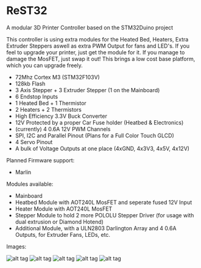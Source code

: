 # ReST32
A modular 3D Printer Controller based on the STM32Duino project

This controller is using extra modules for the Heated Bed, Heaters, Extra Extruder Steppers aswell as extra PWM Output for fans and LED's. If you feel to upgrade your printer, just get the module for it. If you manage to damage the MosFET, just swap it out! This brings a low cost base platform, which you can upgrade freely.

- 72Mhz Cortex M3 (STM32F103V)
- 128kb Flash 
- 3 Axis Stepper + 3 Extruder Stepper (1 on the Mainboard)
- 6 Endstop Inputs
- 1 Heated Bed + 1 Thermistor
- 2 Heaters + 2 Thermistors
- High Efficiency 3.3V Buck Converter
- 12V Protected by a proper Car Fuse holder (Heatbed & Electronics)
- (currently) 4 0.6A 12V PWM Channels
- SPI, I2C and Parallel Pinout (Plans for a Full Color Touch GLCD)
- 4 Servo Pinout
- A bulk of Voltage Outputs at one place (4xGND, 4x3V3, 4x5V, 4x12V)

Planned Firmware support:
- Marlin

Modules available:
- Mainboard
- Heatbed Module with AOT240L MosFET and seperate fused 12V Input
- Heater Module with AOT240L MosFET
- Stepper Module to hold 2 more POLOLU Stepper Driver (for usage with dual extrusion or Diamond Hotend)
- Additional Module, with a ULN2803 Darlington Array and 4 0.6A Outputs, for Extruder Fans, LEDs, etc.

Images: 

![alt tag](https://raw.githubusercontent.com/berryelectronics/ReST32/master/ReST%20Mainboard/Preview/PNG/PCB%203D%20Top.png)
![alt tag](https://raw.githubusercontent.com/berryelectronics/ReST32/master/ReST-Heatbed-Module/Preview/PNG/PCB%203D%20Top.png)
![alt tag](https://raw.githubusercontent.com/berryelectronics/ReST32/master/ReST-Heater-Module/Preview/PNG/PCB%203D%20Top.png)
![alt tag](https://raw.githubusercontent.com/berryelectronics/ReST32/master/ReST-Stepper-Module/Preview/PNG/PCB%203D%20Top.png)
![alt tag](https://raw.githubusercontent.com/berryelectronics/ReST32/master/ReST-Additional-Module/Preview/PNG/PCB%203D%20Top.png)
